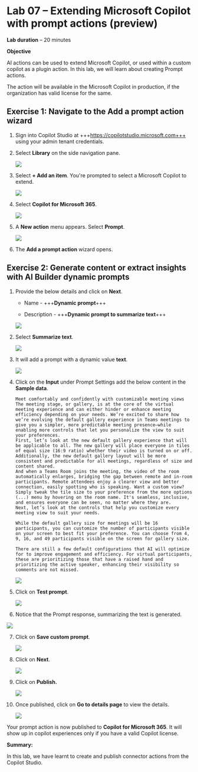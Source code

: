 # **Lab 07 – Extending Microsoft Copilot with prompt actions (preview)**

**Lab duration** – 20 minutes

**Objective**

AI actions can be used to extend Microsoft Copilot, or used within a
custom copilot as a plugin action. In this lab, we will learn about
creating Prompt actions.

The action will be available in the Microsoft Copilot in production, if
the organization has valid license for the same.

## **Exercise 1: Navigate to the Add a prompt action wizard**

1.  Sign into Copilot Studio at
    +++https://copilotstudio.microsoft.com+++ using your admin tenant
    credentials.

2.  Select **Library** on the side navigation pane.

    ![](./media/image1.png)

3.  Select **+ Add an item**. You're prompted to select a Microsoft
    Copilot to extend.

    ![](./media/image2.png)

4.  Select **Copilot for Microsoft 365**.

    ![](./media/image3.png)

5.  A **New action** menu appears. Select **Prompt**.

    ![](./media/image4.png)

6.  The **Add a prompt action** wizard opens.

## **Exercise 2: Generate content or extract insights with AI Builder dynamic prompts**

1.  Provide the below details and click on **Next**.

    - Name - +++**Dynamic prompt**+++
    
    - Description - +++**Dynamic prompt to summarize text**+++

    ![](./media/image5.png)

2.  Select **Summarize text**.

    ![](./media/image6.png)

3.  It will add a prompt with a dynamic value **text**.

    ![](./media/image7.png)

4.  Click on the **Input** under Prompt Settings add the below content
    in the **Sample data**.
	
    ```
    Meet comfortably and confidently with customizable meeting views
    The meeting stage, or gallery, is at the core of the virtual meeting experience and can either hinder or enhance meeting efficiency depending on your needs. We’re excited to share how we’re evolving the default gallery experience in Teams meetings to give you a simpler, more predictable meeting presence—while enabling more controls that let you personalize the view to suit your preferences.
    First, let’s look at the new default gallery experience that will be applicable to all. The new gallery will place everyone in tiles of equal size (16:9 ratio) whether their video is turned on or off. Additionally, the new default gallery layout will be more consistent and predictable for all meetings, regardless of size and content shared.
    And when a Teams Room joins the meeting, the video of the room automatically enlarges, bridging the gap between remote and in-room participants. Remote attendees enjoy a clearer view and better connection, easily spotting who is speaking. Want a custom view? Simply tweak the tile size to your preference from the more options (...) menu by hovering on the room name. It's seamless, inclusive, and ensures everyone can be seen, no matter where they are.
    Next, let’s look at the controls that help you customize every meeting view to suit your needs.
    
    While the default gallery size for meetings will be 16 participants, you can customize the number of participants visible on your screen to best fit your preference. You can choose from 4, 9, 16, and 49 participants visible on the screen for gallery size.
    
    There are still a few default configurations that AI will optimize for to improve engagement and efficiency. For virtual participants, these are prioritizing those that have a raised hand and prioritizing the active speaker, enhancing their visibility so comments are not missed.
    ```

    ![](./media/image8.png)

5.  Click on **Test prompt**.

    ![](./media/image9.png)

6.  Notice that the Prompt response, summarizing the text is generated.

![](./media/image10.png)

7.  Click on **Save custom prompt**.

    ![](./media/image11.png)

8.  Click on **Next**.

    ![](./media/image12.png)

9.  Click on **Publish.**

    ![](./media/image13.png)

10. Once published, click on **Go to details page** to view the details.

    ![](./media/image14.png)

Your prompt action is now published to **Copilot for Microsoft 365**. It
will show up in copilot experiences only if you have a valid Copilot
license.

**Summary:**

In this lab, we have learnt to create and publish connector actions from
the Copilot Studio.
